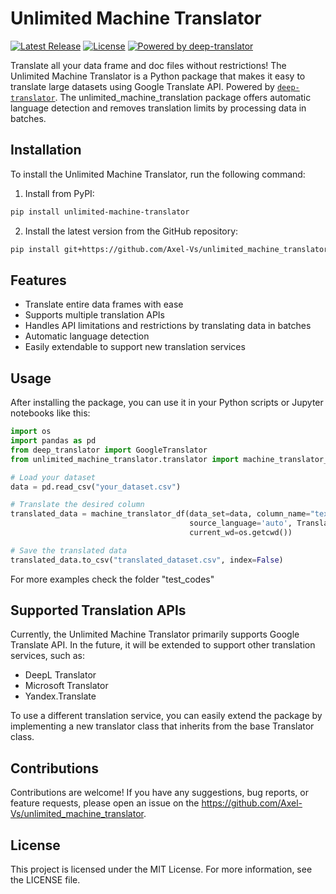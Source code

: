 # Unlimited Machine Translator

[![Latest Release](https://img.shields.io/pypi/v/unlimited_machine_translator.svg?style=flat-square&labelColor=black&color=blue)](https://pypi.org/project/unlimited_machine_translator/)
[![License](https://img.shields.io/pypi/l/unlimited_machine_translator.svg?style=flat-square&labelColor=black&color=blue)](https://github.com/Axel-Vs/unlimited_machine_translator/blob/main/LICENSE)
[![Powered by deep-translator](https://img.shields.io/badge/Powered%20by-deep--translator-black?style=flat-square&labelColor=black&color=blue)](https://pypi.org/project/deep-translator/)


Translate all your data frame and doc files without restrictions! The Unlimited Machine Translator is a Python package that makes it easy to translate large datasets using Google Translate API. Powered by [`deep-translator`](https://pypi.org/project/deep-translator/). The unlimited_machine_translation package offers automatic language detection and removes translation limits by processing data in batches.


## Installation

To install the Unlimited Machine Translator, run the following command:

1. Install from PyPI:
```bash
pip install unlimited-machine-translator
```

2. Install the latest version from the GitHub repository:
```bash
pip install git+https://github.com/Axel-Vs/unlimited_machine_translator.git
```

## Features

- Translate entire data frames with ease
- Supports multiple translation APIs
- Handles API limitations and restrictions by translating data in batches
- Automatic language detection
- Easily extendable to support new translation services


## Usage

After installing the package, you can use it in your Python scripts or Jupyter notebooks like this:

```python
import os
import pandas as pd
from deep_translator import GoogleTranslator
from unlimited_machine_translator.translator import machine_translator_df

# Load your dataset
data = pd.read_csv("your_dataset.csv")

# Translate the desired column
translated_data = machine_translator_df(data_set=data, column_name="text_column", target_language="en", 
                                        source_language='auto', Translator=GoogleTranslator, 
                                        current_wd=os.getcwd())

# Save the translated data
translated_data.to_csv("translated_dataset.csv", index=False)
```

For more examples check the folder "test_codes"

## Supported Translation APIs
Currently, the Unlimited Machine Translator primarily supports Google Translate API. In the future, it will be extended to support other translation services, such as:

- DeepL Translator
- Microsoft Translator
- Yandex.Translate

To use a different translation service, you can easily extend the package by implementing a new translator class that inherits from the base Translator class.


## Contributions
Contributions are welcome! If you have any suggestions, bug reports, or feature requests, please open an issue on the https://github.com/Axel-Vs/unlimited_machine_translator.



## License
This project is licensed under the MIT License. For more information, see the LICENSE file.